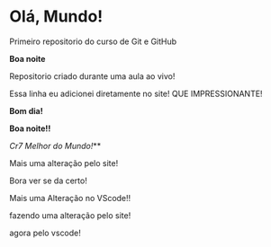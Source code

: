 # Olá, Mundo!
 Primeiro repositorio do curso de Git e GitHub

 **Boa noite**

 Repositorio criado durante uma aula ao vivo!

 Essa linha eu adicionei diretamente no site! QUE IMPRESSIONANTE!

 **Bom dia!**

 **Boa noite!!**

*Cr7 Melhor do Mundo!***

 Mais uma alteração pelo site!

 Bora ver se da certo!

Mais uma Alteração no VScode!!

fazendo uma alteração pelo site!

agora pelo vscode!